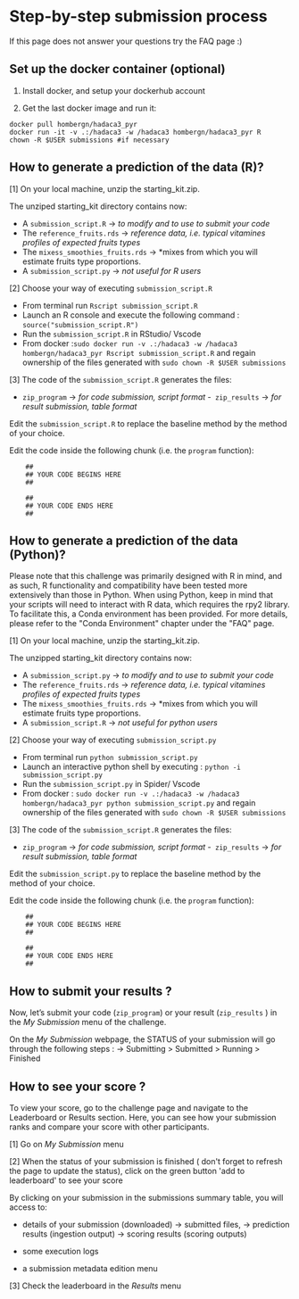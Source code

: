 # Step-by-step submission process

If this page does not answer your questions try the FAQ page :) 

## Set up the docker container (optional)

1) Install docker, and setup your dockerhub account
   
2) Get the last docker image and run it:

```
docker pull hombergn/hadaca3_pyr
docker run -it -v .:/hadaca3 -w /hadaca3 hombergn/hadaca3_pyr R
chown -R $USER submissions #if necessary
```

## How to generate a prediction of the data (R)?

[1] On your local machine, unzip the starting_kit.zip.
 
The unziped starting_kit directory contains now:

- A `submission_script.R` -> *to modify and to use to submit your code*
- The `reference_fruits.rds` -> *reference data, i.e. typical vitamines profiles of expected fruits types*
- The `mixess_smoothies_fruits.rds` -> *mixes from which you will estimate fruits type proportions.
- A `submission_script.py` -> *not useful for R users*
 
[2] Choose your way of executing `submission_script.R`  
 - From terminal run `Rscript submission_script.R` 
 - Launch an R console and execute the following command : `source("submission_script.R")`
 - Run the `submission_script.R` in RStudio/ Vscode
 - From docker :`sudo docker run -v .:/hadaca3 -w /hadaca3  hombergn/hadaca3_pyr Rscript submission_script.R`  and regain ownership of the files generated with `sudo chown -R $USER submissions`


[3] The code of the  `submission_script.R`  generates the files:
- `zip_program`  -> *for code submission, script format*
-` zip_results`  -> *for result submission, table format*

Edit the `submission_script.R` to replace the baseline method by the method of your choice. 

Edit the code inside the following chunk (i.e. the `program` function):  

		## 
		## YOUR CODE BEGINS HERE 
		##
		
		##
		## YOUR CODE ENDS HERE
		## 



## How to generate a prediction of the data (Python)?
Please note that this challenge was primarily designed with R in mind, and as such, R functionality and compatibility have been tested more extensively than those in Python. When using Python, keep in mind that your scripts will need to interact with R data, which requires the rpy2 library. To facilitate this, a Conda environment has been provided. For more details, please refer to the "Conda Environment" chapter under the "FAQ" page.

[1] On your local machine, unzip the starting_kit.zip.
 
The unzipped starting_kit directory contains now:

- A `submission_script.py` -> *to modify and to use to submit your code*
- The `reference_fruits.rds` -> *reference data, i.e. typical vitamines profiles of expected fruits types*
- The `mixess_smoothies_fruits.rds` -> *mixes from which you will estimate fruits type proportions.
- A `submission_script.R` -> *not useful for python users*
 
[2] Choose your way of executing `submission_script.py`  
 - From terminal run `python submission_script.py` 
 - Launch an interactive python shell by executing : `python -i submission_script.py`
 - Run the `submission_script.py` in Spider/ Vscode
 - From docker : `sudo docker run -v .:/hadaca3 -w /hadaca3  hombergn/hadaca3_pyr python submission_script.py` and regain ownership of the files generated with `sudo chown -R $USER submissions`


[3] The code of the  `submission_script.R`  generates the files:
- `zip_program`  -> *for code submission, script format*
-` zip_results`  -> *for result submission, table format*

Edit the `submission_script.py` to replace the baseline method by the method of your choice. 

Edit the code inside the following chunk (i.e. the `program` function):

		## 
		## YOUR CODE BEGINS HERE 
		##
		
		##
		## YOUR CODE ENDS HERE
		## 

## How to submit your results ?

Now, let’s submit your code (`zip_program`) or your result (`zip_results` ) in the *My Submission* menu of the challenge.

On the  *My Submission* webpage,  the STATUS of your submission will go through the following steps :
 -> Submitting > Submitted > Running > Finished

## How to see your score ?

To view your score, go to the challenge page and navigate to the Leaderboard or Results section. Here, you can see how your submission ranks and compare your score with other participants.

[1] Go on *My Submission* menu 

[2] When the status of your submission is finished ( don't forget to refresh the page to update the status), click on the green button 'add to leaderboard' to see your score
  
By clicking on your submission in the submissions summary table, you will access to:

  - details of your submission (downloaded)
	-> submitted files, 
	-> prediction results (ingestion output) 
	-> scoring results (scoring outputs) 
			
  - some execution logs
  
  - a submission metadata edition menu
  
[3] Check the leaderboard in the *Results*  menu
